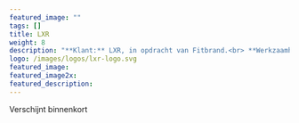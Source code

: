 ```yaml
---
featured_image: ""
tags: []
title: LXR
weight: 8
description: "**Klant:** LXR, in opdracht van Fitbrand.<br> **Werkzaamheden:** Front-end ondersteuning en CMS implementatie<br> **Periode:** Lente 2017"
logo: /images/logos/lxr-logo.svg
featured_image: 
featured_image2x: 
featured_description:
---
```


<div class="layout  p3-lr m6-b">
  <div class="w-large center">
    Verschijnt binnenkort 
  </div>
</div>
